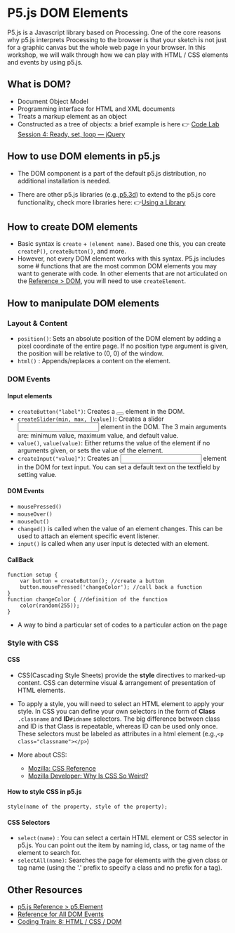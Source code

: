 # P5.js DOM Elements
P5.js is a Javascript library based on Processing. One of the core reasons why p5.js interprets Processing to the browser is that your sketch is not just for a graphic canvas but the whole web page in your browser. In this workshop, we will walk through how we can play with HTML / CSS elements and events by using p5.js.

## What is DOM?
- Document Object Model 
- Programming interface for HTML and XML documents
- Treats a markup element as an object
- Constructed as a tree of objects: a brief example is here 👉 [Code Lab Session 4: Ready, set, loop — jQuery](https://github.com/RISD-Code-Lab/cl-spring2020/tree/master/session-04)

## How to use DOM elements in p5.js
- The DOM component is a part of the default p5.js distribution, no additional installation is needed.

- There are other p5.js libraries (e.g.,[p5.3d](https://github.com/FreddieRa/p5.3D)) to extend to the p5.js core functionality, check more libraries here: 👉[Using a Library](https://p5js.org/libraries/)


## How to create DOM elements 
- Basic syntax is `create` + `(element name)`. Based one this, you can create  `createP()`, `createButton()`, and more.
- However, not every DOM element works with this syntax. P5.js includes some # functions that are the most common DOM elements you may want to generate with code. In other elements that are not articulated on the [Reference > DOM](https://p5js.org/reference/), you will need to use `createElement`. 

## How to manipulate DOM elements

### Layout & Content
- `position()`: Sets an absolute position of the DOM element by adding a pixel coordinate of the entire page. If no position type argument is given, the position will be relative to (0, 0) of the window.
- `html()` : Appends/replaces a content on the element.


### DOM Events 
#### Input elements
- `createButton("label")`: Creates a <button></button> element in the DOM. 
- `createSlider(min, max, [value])`: Creates a slider <input></input> element in the DOM. The 3 main arguments are: minimum value, maximum value, and default value.
- `value()`, `value(value)`: Either returns the value of the element if no arguments given, or sets the value of the element.
- `createInput("value]")`: Creates an <input></input> element in the DOM for text input. You can set a default text on the textfield by setting value.


#### DOM Events
- `mousePressed()` 
- `mouseOver()` 
- `mouseOut()` 
- `changed()` is called when the value of an element changes. This can be used to attach an element specific event listener.
- `input()` is called when any user input is detected with an element. 


#### CallBack
```
function setup {
    var button = createButton(); //create a button
    button.mousePressed('changeColor'); //call back a function
}
function changeColor { //definition of the function
    color(random(255));
}
```

- A way to bind a particular set of codes to a particular action on the page


### Style with CSS
#### CSS
- CSS(Cascading Style Sheets) provide the **style** directives to marked-up content. CSS can determine visual & arrangement of presentation of HTML elements. 
- To apply a style, you will need to select an HTML element to apply your style. In CSS you can define your own selectors in the form of **Class**  `.classname` and **ID**`#idname` selectors. The big difference between class and ID is that Class is repeatable, whereas ID can be used only once. These selectors must be labeled as attributes in a html element (e.g.,`<p class="classname"></p>`)

- More about CSS:
    - [Mozilla: CSS Reference](https://developer.mozilla.org/en-US/docs/Web/CSS/Reference)
    - [Mozilla Developer: Why Is CSS So Weird?](https://www.youtube.com/watch?v=aHUtMbJw8iA)


#### How to style CSS in p5.js
```
style(name of the property, style of the property);
```

#### CSS Selectors
- `select(name)` : You can select a certain HTML element or CSS selector in p5.js. You can point out the item by naming id, class, or tag name of the element to search for.
- `selectAll(name)`: Searches the page for elements with the given class or tag name (using the '.' prefix to specify a class and no prefix for a tag). 


## Other Resources
- [p5.js Reference > p5.Element](https://p5js.org/reference/#/p5.Element)
- [Reference for All DOM Events](https://developer.mozilla.org/en-US/docs/Web/Events)
- [Coding Train: 8: HTML / CSS / DOM](https://www.youtube.com/playlist?list=PLRqwX-V7Uu6bI1SlcCRfLH79HZrFAtBvX)
